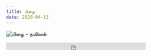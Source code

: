 ```yaml
---
title: பிழை
date: 2020-04-13
---
```

![பிழை - நவிலன்](/$relToAbs("mistake.jpg")$)

<!--more-->

<div class="row sound-cloud">
<iframe width="75%" height="20" scrolling="no" frameborder="no" allow="autoplay" src="https://w.soundcloud.com/player/?url=https%3A//api.soundcloud.com/tracks/797631832&color=%23ceb548&inverse=true&auto_play=false&show_user=true"></iframe>

</div>
